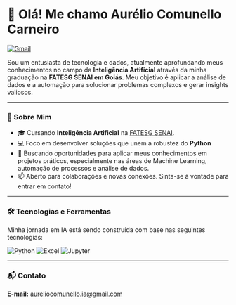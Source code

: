 # 👋 Olá! Me chamo Aurélio Comunello Carneiro

<p align="left"> 
  <a href="mailto:aureliocomunello.ia@gmail.com" target="_blank"><img src="https://img.shields.io/badge/Gmail-D14836?style=for-the-badge&logo=gmail&logoColor=white" alt="Gmail"/></a>
  </a>
</p>

Sou um entusiasta de tecnologia e dados, atualmente aprofundando meus conhecimentos no campo da **Inteligência Artificial** através da minha graduação na **FATESG SENAI em Goiás**. Meu objetivo é aplicar a análise de dados e a automação para solucionar problemas complexos e gerar insights valiosos.

---

### 🧠 Sobre Mim

- 🎓 Cursando **Inteligência Artificial** na [FATESG SENAI](https://portalfatesg.com.br/).
- 💻 Foco em desenvolver soluções que unem a robustez do **Python**
- 🚀 Buscando oportunidades para aplicar meus conhecimentos em projetos práticos, especialmente nas áreas de Machine Learning, automação de processos e análise de dados.
- 📫 Aberto para colaborações e novas conexões. Sinta-se à vontade para entrar em contato!

---

### 🛠️ Tecnologias e Ferramentas

Minha jornada em IA está sendo construída com base nas seguintes tecnologias:

![Python](https://img.shields.io/badge/Python-3776AB?style=for-the-badge&logo=python&logoColor=white)
![Excel](https://img.shields.io/badge/Microsoft_Excel-217346?style=for-the-badge&logo=microsoft-excel&logoColor=white)
![Jupyter](https://img.shields.io/badge/Jupyter-F37626?style=for-the-badge&logo=jupyter&logoColor=white)

---

### 📬 Contato

**E-mail:** [aureliocomunello.ia@gmail.com](mailto:aureliocomunello.ia@gmail.com)
